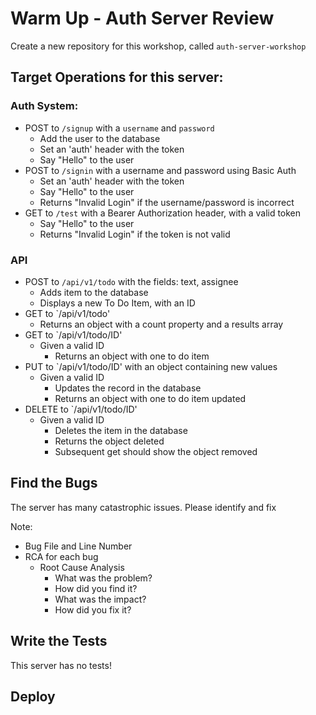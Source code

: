 # Warm Up - Auth Server Review

Create a new repository for this workshop, called `auth-server-workshop`

## Target Operations for this server:

### Auth System:

- POST to `/signup` with a `username` and `password`
  - Add the user to the database
  - Set an 'auth' header with the token
  - Say "Hello" to the user
- POST to `/signin` with a username and password using Basic Auth
  - Set an 'auth' header with the token
  - Say "Hello" to the user
  - Returns "Invalid Login" if the username/password is incorrect
- GET to `/test` with a Bearer Authorization header, with a valid token
  - Say "Hello" to the user
  - Returns "Invalid Login" if the token is not valid

### API

- POST to `/api/v1/todo` with the fields: text, assignee
  - Adds item to the database
  - Displays a new To Do Item, with an ID
- GET to `/api/v1/todo'
  - Returns an object with a count property and a results array
- GET to `/api/v1/todo/ID'
  - Given a valid ID
    - Returns an object with one to do item
- PUT to `/api/v1/todo/ID' with an object containing new values
  - Given a valid ID
    - Updates the record in the database
    - Returns an object with one to do item updated
- DELETE to `/api/v1/todo/ID'
  - Given a valid ID
    - Deletes the item in the database
    - Returns the object deleted
    - Subsequent get should show the object removed

## Find the Bugs

The server has many catastrophic issues. Please identify and fix

Note:

- Bug File and Line Number
- RCA for each bug
  - Root Cause Analysis
    - What was the problem?
    - How did you find it?
    - What was the impact?
    - How did you fix it?

## Write the Tests

This server has no tests!

## Deploy
